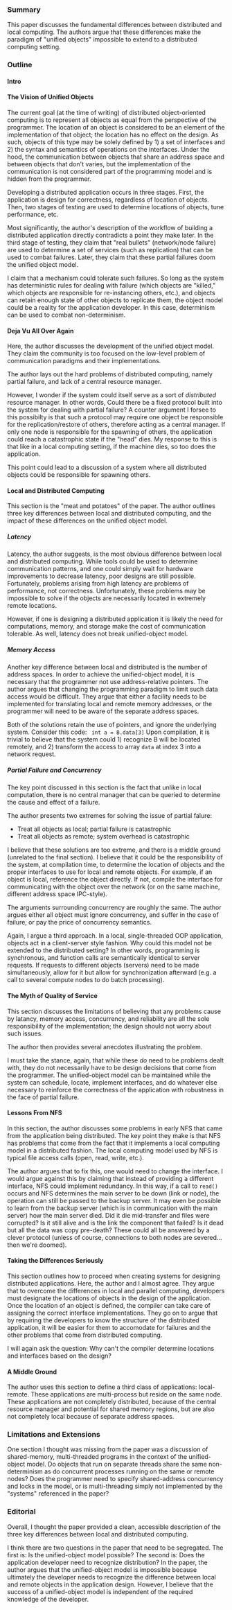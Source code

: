 ### Summary

This paper discusses the fundamental differences between distributed and local computing.
The authors argue that these differences make the paradigm of "unified objects" impossible to extend to a distributed computing setting.

### Outline

#### Intro

#### The Vision of Unified Objects

The current goal (at the time of writing) of distributed object-oriented computing is to represent all objects as equal from the perspective of the programmer.
The location of an object is considered to be an element of the implementation of that object; the location has no effect on the design.
As such, objects of this type may be solely defined by 1) a set of interfaces and 2) the syntax and semantics of operations on the interfaces.
Under the hood, the communication between objects that share an address space and between objects that don't varies, but the implementation of the communication is not considered part of the programming model and is hidden from the programmer.

Developing a distributed application occurs in three stages.
First, the application is design for correctness, regardless of location of objects.
Then, two stages of testing are used to determine locations of objects, tune performance, etc.

Most significantly, the author's description of the workflow of building a distributed application directly contradicts a point they make later. In the third stage of testing, they claim that "real bullets" (network/node failure) are used to determine a set of services (such as replication) that can be used to combat failures. Later, they claim that these partial failures doom the unified object model.

I claim that a mechanism could tolerate such failures.
So long as the system has deterministic rules for dealing with failure (which objects are "killed," which objects are responsible for re-instancing others, etc.), and objects can retain enough state of other objects to replicate them, the object model could be a reality for the application developer.
In this case, determinism can be used to combat non-determinism.

#### Deja Vu All Over Again

Here, the author discusses the development of the unified object model.
They claim the community is too focused on the low-level problem of communication paradigms and their implementations.

The author lays out the hard problems of distributed computing, namely partial failure, and lack of a central resource manager.

However, I wonder if the system could itself serve as a sort of *distributed* resource manager.
In other words, Could there be a fixed protocol built into the system for dealing with partial failure?
A counter argument I forsee to this possibilty is that such a protocol may require one object be responsible for the replication/restore of others, therefore acting as a central manager.
If only one node is responsible for the spawning of others, the application could reach a catastrophic state if the "head" dies.
My response to this is that like in a local computing setting, if the machine dies, so too does the application.

This point could lead to a discussion of a system where all distributed objects could be responsible for spawning others.

#### Local and Distributed Computing

This section is the "meat and potatoes" of the paper.
The author outlines three key differences between local and distributed computing, and the impact of these differences on the unified object model.

##### Latency

Latency, the author suggests, is the most obvious difference between local and distributed computing.
While tools could be used to determine communication patterns, and one could simply wait for hardware improvements to decrease latency, poor designs are still possible.
Fortunately, problems arising from high latency are problems of performance, not correctness.
Unfortunately, these problems may be impossible to solve if the objects are necessarily located in extremely remote locations.

However, if one is designing a distributed application it is likely the need for computations, memory, and storage make the cost of communication tolerable.
As well, latency does not break unified-object model.

##### Memory Access

Another key difference between local and distributed is the number of address spaces.
In order to achieve the unified-object model, it is necessary that the programmer not use address-relative pointers.
The author argues that changing the programming paradigm to limit such data access would be difficult.
They argue that either a facility needs to be implemented for translating local and remote memory addresses, or the programmer will need to be aware of the separate address spaces.

Both of the solutions retain the use of pointers, and ignore the underlying system. Consider this code:
``` int a = B.data[3]```
Upon compilation, it is trivial to believe that the system could 1) recognize B will be located remotely, and 2) transform the access to array `data` at index 3 into a network request.

##### Partial Failure and Concurrency

The key point discussed in this section is the fact that unlike in local computation, there is no central manager that can be queried to determine the cause and effect of a failure.

The author presents two extremes for solving the issue of partial falure:
* Treat all objects as local; partial failure is catastrophic
* Treat all objects as remote; system overhead is catastrophic

I believe that these solutions are too extreme, and there is a middle ground (unrelated to the final section).
I believe that it could be the responsibility of the system, at compilation time, to determine the location of objects and the proper interfaces to use for local and remote objects. For example, if an object is local, reference the object directly. If not, compile the interface for communicating with the object over the network (or on the same machine, different address space IPC-style).

The arguments surrounding concurrency are roughly the same.
The author argues either all object must ignore concurrency, and suffer in the case of failure, or pay the price of concurrency semantics.

Again, I argue a third approach.
In a local, single-threaded OOP application, objects act in a client-server style fashion. Why could this model not be extended to the distributed setting?
In other words, programming is synchronous, and function calls are semantically identical to server requests.
If requests to different objects (servers) need to be made simultaneously, allow for it but allow for synchronization afterward (e.g. a call to several compute nodes to do batch processing).

#### The Myth of Quality of Service

This section discusses the limitations of believing that any problems cause by latancy, memory access, concurrency, and reliability are all the sole responsibility of the implementation; the design should not worry about such issues.

The author then provides several anecdotes illustrating the problem.

I must take the stance, again, that while these *do* need to be problems dealt with, they do not necessarily have to be design decisions that come from the programmer.
The unified-object model can be maintained while the system can schedule, locate, implement interfaces, and do whatever else necessary to reinforce the correctness of the application with robustness in the face of partial failure.

#### Lessons From NFS

In this section, the author discusses some problems in early NFS that came from the application being distributed.
The key point they make is that NFS has problems that come from the fact that it implements a local computing model in a distributed fashion.
The local computing model used by NFS is typical file access calls (open, read, write, etc.).

The author argues that to fix this, one would need to change the interface.
I would argue against this by claiming that instead of providing a different interface, NFS could implement redundancy.
In this way, if a call to `read()` occurs and NFS determines the main server to be down (link or node), the operation can still be passed to the backup server. 
It may even be possible to learn from the backup server (which is in communication with the main server) how the main server died. Did it die mid-transfer and files were corrupted? Is it still alive and is the link the component that failed? Is it dead but all the data was copy pre-death? These could all be answered by a clever protocol (unless of course, connections to both nodes are severed... then we're doomed).

#### Taking the Differences Seriously

This section outlines how to proceed when creating systems for designing distributed applications.
Here, the author and I almost agree.
They argue that to overcome the differences in local and parallel computing, developers must designate the locations of objects in the design of the application.
Once the location of an object is defined, the compiler can take care of assigning the correct interface implementations.
They go on to argue that by requiring the developers to know the structure of the distributed application, it will be easier for them to accomodate for failures and the other problems that come from distributed computing.

I will again ask the question: Why can't the compiler determine locations and interfaces based on the design?

#### A Middle Ground

The author uses this section to define a third class of applications: local-remote.
These applications are multi-process but reside on the same node.
These applications are not completely distributed, because of the central resource manager and potential for shared memory regions, but are also not completely local because of separate address spaces.

### Limitations and Extensions

One section I thought was missing from the paper was a discussion of shared-memory, multi-threaded programs in the context of the unified-object model.
Do objects that run on separate threads share the same non-determinism as do concurrent processes running on the same or remote nodes?
Does the programmer need to specify shared-address concurrency and locks in the model, or is multi-threading simply not implemented by the "systems" referenced in the paper?

### Editorial

Overall, I thought the paper provided a clean, accessible description of the three key differences between local and distributed computing. 

I think there are two questions in the paper that need to be segregated.
The first is: Is the unified-object model possible?
The second is: Does the application developer need to recognize distribution?
In the paper, the author argues that the unified-object model is impossible because ultimately the developer needs to recognize the difference between local and remote objects in the application design.
However, I believe that the success of a unified-object model is independent of the required knowledge of the developer.
